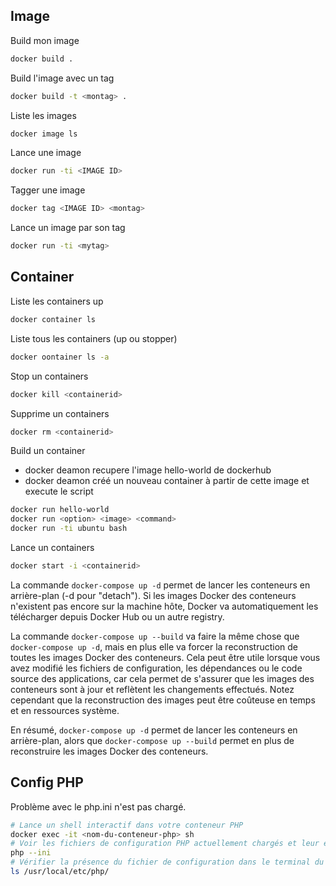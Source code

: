 ## Image

Build mon image
```bash
docker build .
```

Build l'image avec un tag
```bash
docker build -t <montag> .
```

Liste les images
```bash
docker image ls
```

Lance une image
```bash
docker run -ti <IMAGE ID>
```

Tagger une image
```bash
docker tag <IMAGE ID> <montag>
```

Lance un image par son tag
```bash
docker run -ti <mytag>
```

## Container


Liste les containers up
```bash
docker container ls
```

Liste tous les containers (up ou stopper)
```bash
docker oontainer ls -a
```

Stop un containers
```bash
docker kill <containerid>
```

Supprime un containers
```bash
docker rm <containerid>
```

Build un container
* docker deamon recupere l'image hello-world de dockerhub
* docker deamon créé un nouveau container à partir de cette image et execute le script
```bash
docker run hello-world
docker run <option> <image> <command>
docker run -ti ubuntu bash
```

Lance un containers
```bash
docker start -i <containerid>
```

La commande ```docker-compose up -d``` permet de lancer les conteneurs en arrière-plan (-d pour "detach"). 
Si les images Docker des conteneurs n'existent pas encore sur la machine hôte, Docker va automatiquement les télécharger depuis Docker Hub ou un autre registry.

La commande ```docker-compose up --build``` va faire la même chose que ```docker-compose up -d```, mais en plus elle va forcer la reconstruction de toutes les images Docker des conteneurs. Cela peut être utile lorsque vous avez modifié les fichiers de configuration, les dépendances ou le code source des applications, car cela permet de s'assurer que les images des conteneurs sont à jour et reflètent les changements effectués. Notez cependant que la reconstruction des images peut être coûteuse en temps et en ressources système.

En résumé, ```docker-compose up -d``` permet de lancer les conteneurs en arrière-plan, alors que ```docker-compose up --build``` permet en plus de reconstruire les images Docker des conteneurs.

## Config PHP

Problème avec le php.ini n'est pas chargé.
```bash
# Lance un shell interactif dans votre conteneur PHP
docker exec -it <nom-du-conteneur-php> sh
# Voir les fichiers de configuration PHP actuellement chargés et leur emplacement
php --ini
# Vérifier la présence du fichier de configuration dans le terminal du conteneur PHP
ls /usr/local/etc/php/
```
